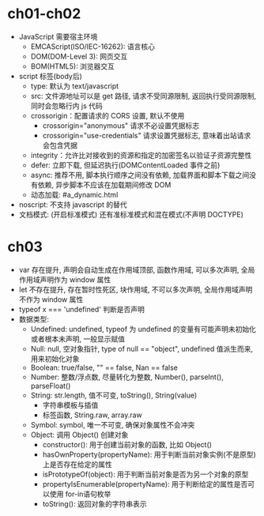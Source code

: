 # ch01-ch02
- JavaScript 需要宿主环境
  - EMCAScript(ISO/IEC-16262): 语言核心
  - DOM(DOM-Level 3): 网页交互
  - BOM(HTML5): 浏览器交互
- script 标签(body后)
  - type: 默认为 text/javascript 
  - src: 文件源地址可以是 get 路径, 请求不受同源限制, 返回执行受同源限制, 同时会忽略行内 js 代码
  - crossorigin：配置请求的 CORS 设置, 默认不使用
      - crossorigin="anonymous" 请求不必设置凭据标志
      - crossorigin="use-credentials" 请求设置凭据标志, 意味着出站请求会包含凭据
  - integrity：允许比对接收到的资源和指定的加密签名以验证子资源完整性
  - defer: 立即下载, 但延迟执行(DOMContentLoaded 事件之前)
  - async: 推荐不用, 脚本执行顺序之间没有依赖, 加载界面和脚本下载之间没有依赖, 异步脚本不应该在加载期间修改 DOM
  - 动态加载: #a_dynamic.html
- noscript: 不支持 javascript 的替代
- 文档模式: <!DOCTYPE html> (开启标准模式) 还有准标准模式和混在模式(不声明 DOCTYPE)

# ch03
- var 存在提升, 声明会自动生成在作用域顶部, 函数作用域, 可以多次声明, 全局作用域声明作为 window 属性
- let 不存在提升, 存在暂时性死区, 块作用域, 不可以多次声明, 全局作用域声明不作为 window 属性
- typeof x === 'undefined' 判断是否声明
- 数据类型:
  - Undefined: undefined, typeof 为 undefined 的变量有可能声明未初始化或者根本未声明, 一般显示赋值
  - Null: null, 空对象指针, type of null == "object", undefined 值派生而来, 用来初始化对象
  - Boolean: true/false, "" == false, Nan == false
  - Number: 整数/浮点数, 尽量转化为整数, Number(), parseInt(), parseFloat()
  - String: str.length, 值不可变, toString(), String(value) 
    - 字符串模板与插值
    - 标签函数, String.raw, array.raw
  - Symbol: symbol, 唯一不可变, 确保对象属性不会冲突
  - Object: 调用 Object() 创建对象
    - constructor(): 用于创建当前对象的函数, 比如 Object() 
    - hasOwnProperty(propertyName): 用于判断当前对象实例(不是原型)上是否存在给定的属性
    - isPrototypeOf(object): 用于判断当前对象是否为另一个对象的原型
    - propertyIsEnumerable(propertyName): 用于判断给定的属性是否可以使用 for-in语句枚举
    - toString(): 返回对象的字符串表示
